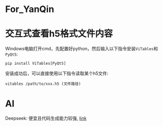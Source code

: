 # For_YanQin

# 交互式查看h5格式文件内容
Windows电脑打开cmd，先配置好python，然后输入以下指令安装`ViTables`和`PyQt5`:
```
pip install ViTables[PyQt5]
```

安装成功后，可以直接使用以下指令读取某个h5文件:
```
vitables /path/to/xxx.h5 (文件路径)
```

# AI
Deepseek: 便宜且代码生成能力较强, [link](https://chat.deepseek.com/coder)